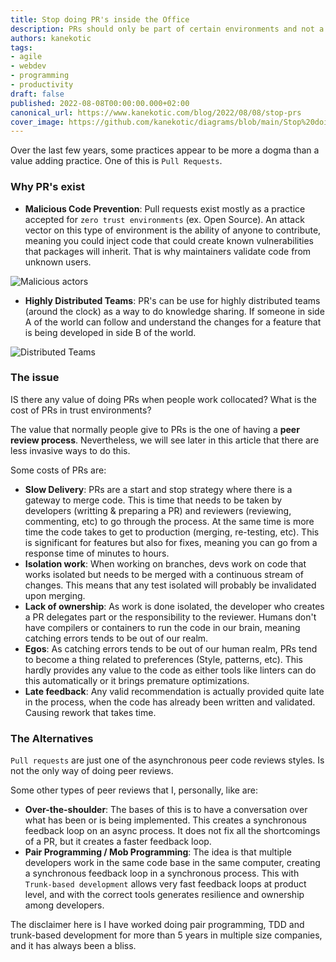 ```yaml
---
title: Stop doing PR's inside the Office
description: PRs should only be part of certain environments and not a general practice
authors: kanekotic
tags:
- agile
- webdev
- programming
- productivity
draft: false
published: 2022-08-08T00:00:00.000+02:00
canonical_url: https://www.kanekotic.com/blog/2022/08/08/stop-prs
cover_image: https://github.com/kanekotic/diagrams/blob/main/Stop%20doing%20PR.drawio.png?raw=true
---
```

Over the last few years, some practices appear to be more a dogma than a value adding practice. One of this is `Pull Requests`.

### Why PR's exist

* **Malicious Code Prevention**: Pull requests exist mostly as a practice accepted for `zero trust environments` (ex. Open Source). An attack vector on this type of environment is the ability of anyone to contribute, meaning you could inject code that could create known vulnerabilities that packages will inherit. That is why maintainers validate code from unknown users.

![Malicious actors](https://github.com/kanekotic/diagrams/blob/main/Stop%20doing%20PR.drawio.png?raw=true)

* **Highly Distributed Teams**: PR's can be use for highly distributed teams (around the clock) as a way to do knowledge sharing. If someone in side A of the world can follow and understand the changes for a feature that is being developed in side B of the world.

![Distributed Teams](https://github.com/kanekotic/diagrams/blob/main/Stop%20doing%20PR-Around%20The%20Clock.drawio.png?raw=true)

### The issue

IS there any value of doing PRs when people work collocated? What is the cost of PRs in trust environments?

The value that normally people give to PRs is the one of having a **peer review process**. Nevertheless, we will see later in this article that there are less invasive ways to do this.

Some costs of PRs are:

* **Slow Delivery**: PRs are a start and stop strategy where there is a gateway to merge code. This is time that needs to be taken by developers (writting & preparing a PR) and reviewers (reviewing, commenting, etc) to go through the process. At the same time is more time the code takes to get to production (merging, re-testing, etc). This is significant for features but also for fixes, meaning you can go from a response time of minutes to hours.
* **Isolation work**: When working on branches, devs work on code that works isolated but needs to be merged with a continuous stream of changes. This means that any test isolated will probably be invalidated upon merging.
* **Lack of ownership**: As work is done isolated, the developer who creates a PR delegates part or the responsibility to the reviewer. Humans don't have compilers or containers to run the code in our brain, meaning catching errors tends to be out of our realm.
* **Egos**: As catching errors tends to be out of our human realm, PRs tend to become a thing related to preferences (Style, patterns, etc). This hardly provides any value to the code as either tools like linters can do this automatically or it brings premature optimizations.
* **Late feedback**: Any valid recommendation is actually provided quite late in the process, when the code has already been written and validated. Causing rework that takes time.

### The Alternatives

`Pull requests` are just one of the asynchronous peer code reviews styles. Is not the only way of doing peer reviews.

Some other types of peer reviews that I, personally, like are:

* **Over-the-shoulder**: The bases of this is to have a conversation over what has been or is being implemented. This creates a synchronous feedback loop on an async process. It does not fix all the shortcomings of a PR, but it creates a faster feedback loop.
* **Pair Programming / Mob Programming**: The idea is that multiple developers work in the same code base in the same computer, creating a synchronous feedback loop in a synchronous process. This with `Trunk-based development` allows very fast feedback loops at product level, and with the correct tools generates resilience and ownership among developers.

The disclaimer here is I have worked doing pair programming, TDD and trunk-based development for more than 5 years in multiple size companies, and it has always been a bliss.